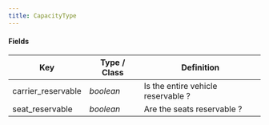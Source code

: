 ```yaml
---
title: CapacityType
---
```


#### Fields

| Key | Type / Class | Definition |
| --- | ----------------- | ---------- |
| carrier_reservable | *boolean* | Is the entire vehicle reservable ? |
| seat_reservable | *boolean* | Are the seats reservable ? |
